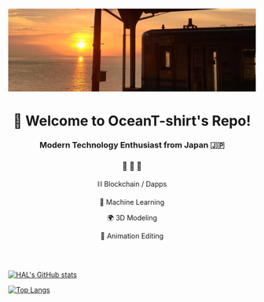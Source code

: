 <p align="center">
  <img src="shimonada_sunset_ocean_t_shirt.webp">
</p>

<h1 align="center">👋 Welcome to OceanT-shirt's Repo!</h1>

<h3 align="center">Modern Technology Enthusiast from Japan 🇯🇵</h3>

<h3 align="center">🌟 🌟 🌟</h3>

<p align="center">⛓ Blockchain / Dapps</p>

<p align="center">🧠 Machine Learning</p>

<p align="center">🌍 3D Modeling</p>

<p align="center">🎥 Animation Editing</p>

<br />

<br />



<!--
**OceanT-shirt/OceanT-shirt** is a ✨ _special_ ✨ repository because its `README.md` (this file) appears on your GitHub profile.

Here are some ideas to get you started:

- 🔭 I’m currently working on ...
- 🌱 I’m currently learning ...
- 👯 I’m looking to collaborate on ...
- 🤔 I’m looking for help with ...
- 💬 Ask me about ...
- 📫 How to reach me: ...
- 😄 Pronouns: ...
- ⚡ Fun fact: ...
-->

[![HAL's GitHub stats](https://github-readme-stats.vercel.app/api?username=OceanT-shirt&theme=aura&show_icons=true&count_private=true)](https://github.com/OceanT-shirt/github-readme-stats)

[![Top Langs](https://github-readme-stats.vercel.app/api/top-langs/?username=OceanT-shirt&theme=aura&show_icons=true&layout=compact&count_private=true)](https://github.com/OceanT-shirt/github-readme-stats)
